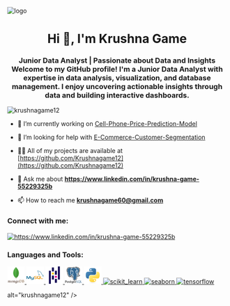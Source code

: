 ![logo](https://cdn-llelb.nitrocdn.com/UftRSQDyRkDCbWJQAdpKGlpgEtIfhLUm/assets/images/optimized/rev-9b7e781/aimarketingengineers.com/wp-content/uploads/2024/01/Python-for-Data-Analysis-Mastering-Data-Science-with-Python3.webp)
<h1 align="center">Hi 👋, I'm Krushna Game</h1>
<h3 align="center">Junior Data Analyst | Passionate about Data and Insights Welcome to my GitHub profile! I'm a Junior Data Analyst with expertise in data analysis, visualization, and database management. I enjoy uncovering actionable insights through data and building interactive dashboards.</h3>

<p align="left"> <img src="https://komarev.com/ghpvc/?username=krushnagame12&label=Profile%20views&color=0e75b6&style=flat" alt="krushnagame12" /> </p>

- 🔭 I’m currently working on [Cell-Phone-Price-Prediction-Model](https://github.com/Krushnagame12/Cell-Phone-Price-Prediction-Model.git)

- 🤝 I’m looking for help with [E-Commerce-Customer-Segmentation](https://github.com/Krushnagame12/E-Commerce-Customer-Segmentation.git)

- 👨‍💻 All of my projects are available at [https://github.com/Krushnagame12](https://github.com/Krushnagame12)

- 💬 Ask me about **https://www.linkedin.com/in/krushna-game-55229325b**

- 📫 How to reach me **krushnagame60@gmail.com**

<h3 align="left">Connect with me:</h3>
<p align="left">
<a href="https://linkedin.com/in/https://www.linkedin.com/in/krushna-game-55229325b" target="blank"><img align="center" src="https://raw.githubusercontent.com/rahuldkjain/github-profile-readme-generator/master/src/images/icons/Social/linked-in-alt.svg" alt="https://www.linkedin.com/in/krushna-game-55229325b" height="30" width="40" /></a> 
</p>

<h3 align="left">Languages and Tools:</h3>
<p align="left"> <a href="https://www.mongodb.com/" target="_blank" rel="noreferrer"> <img src="https://raw.githubusercontent.com/devicons/devicon/master/icons/mongodb/mongodb-original-wordmark.svg" alt="mongodb" width="40" height="40"/> </a> <a href="https://www.mysql.com/" target="_blank" rel="noreferrer"> <img src="https://raw.githubusercontent.com/devicons/devicon/master/icons/mysql/mysql-original-wordmark.svg" alt="mysql" width="40" height="40"/> </a> <a href="https://pandas.pydata.org/" target="_blank" rel="noreferrer"> <img src="https://raw.githubusercontent.com/devicons/devicon/2ae2a900d2f041da66e950e4d48052658d850630/icons/pandas/pandas-original.svg" alt="pandas" width="40" height="40"/> </a> <a href="https://www.postgresql.org" target="_blank" rel="noreferrer"> <img src="https://raw.githubusercontent.com/devicons/devicon/master/icons/postgresql/postgresql-original-wordmark.svg" alt="postgresql" width="40" height="40"/> </a> <a href="https://www.python.org" target="_blank" rel="noreferrer"> <img src="https://raw.githubusercontent.com/devicons/devicon/master/icons/python/python-original.svg" alt="python" width="40" height="40"/> </a> <a href="https://scikit-learn.org/" target="_blank" rel="noreferrer"> <img src="https://upload.wikimedia.org/wikipedia/commons/0/05/Scikit_learn_logo_small.svg" alt="scikit_learn" width="40" height="40"/> </a> <a href="https://seaborn.pydata.org/" target="_blank" rel="noreferrer"> <img src="https://seaborn.pydata.org/_images/logo-mark-lightbg.svg" alt="seaborn" width="40" height="40"/> </a> <a href="https://www.tensorflow.org" target="_blank" rel="noreferrer"> <img src="https://www.vectorlogo.zone/logos/tensorflow/tensorflow-icon.svg" alt="tensorflow" width="40" height="40"/> </a> </p>

alt="krushnagame12" /></p>

